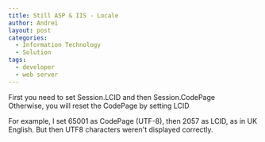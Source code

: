 ```yaml
---
title: Still ASP & IIS - Locale
author: Andrei
layout: post
categories:
  - Information Technology
  - Solution
tags:
  - developer
  - web server
---
```

First you need to set Session.LCID and then Session.CodePage  
Otherwise, you will reset the CodePage by setting LCID

For example, I set 65001 as CodePage (UTF-8), then 2057 as LCID, as in UK English. But then UTF8 characters weren't displayed correctly.